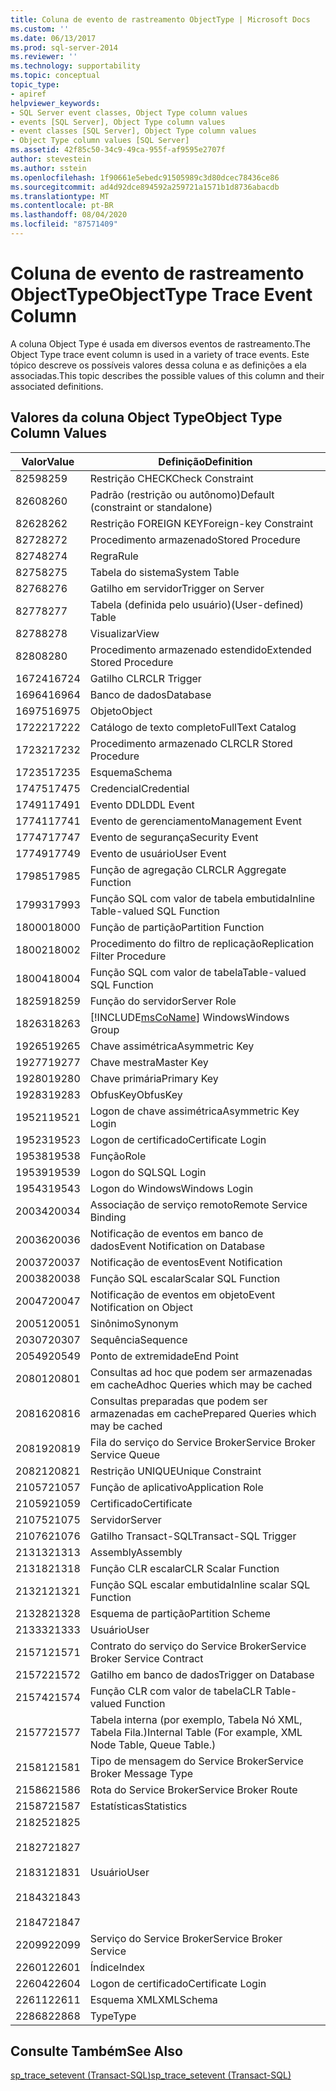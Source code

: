 ```yaml
---
title: Coluna de evento de rastreamento ObjectType | Microsoft Docs
ms.custom: ''
ms.date: 06/13/2017
ms.prod: sql-server-2014
ms.reviewer: ''
ms.technology: supportability
ms.topic: conceptual
topic_type:
- apiref
helpviewer_keywords:
- SQL Server event classes, Object Type column values
- events [SQL Server], Object Type column values
- event classes [SQL Server], Object Type column values
- Object Type column values [SQL Server]
ms.assetid: 42f85c50-34c9-49ca-955f-af9595e2707f
author: stevestein
ms.author: sstein
ms.openlocfilehash: 1f90661e5ebedc91505989c3d80dcec78436ce86
ms.sourcegitcommit: ad4d92dce894592a259721a1571b1d8736abacdb
ms.translationtype: MT
ms.contentlocale: pt-BR
ms.lasthandoff: 08/04/2020
ms.locfileid: "87571409"
---
```

# <a name="objecttype-trace-event-column"></a><span data-ttu-id="f1da1-102">Coluna de evento de rastreamento ObjectType</span><span class="sxs-lookup"><span data-stu-id="f1da1-102">ObjectType Trace Event Column</span></span>
  <span data-ttu-id="f1da1-103">A coluna Object Type é usada em diversos eventos de rastreamento.</span><span class="sxs-lookup"><span data-stu-id="f1da1-103">The Object Type trace event column is used in a variety of trace events.</span></span> <span data-ttu-id="f1da1-104">Este tópico descreve os possíveis valores dessa coluna e as definições a ela associadas.</span><span class="sxs-lookup"><span data-stu-id="f1da1-104">This topic describes the possible values of this column and their associated definitions.</span></span>  
  
## <a name="object-type-column-values"></a><span data-ttu-id="f1da1-105">Valores da coluna Object Type</span><span class="sxs-lookup"><span data-stu-id="f1da1-105">Object Type Column Values</span></span>  
  
|<span data-ttu-id="f1da1-106">Valor</span><span class="sxs-lookup"><span data-stu-id="f1da1-106">Value</span></span>|<span data-ttu-id="f1da1-107">Definição</span><span class="sxs-lookup"><span data-stu-id="f1da1-107">Definition</span></span>|  
|-----------|----------------|  
|<span data-ttu-id="f1da1-108">8259</span><span class="sxs-lookup"><span data-stu-id="f1da1-108">8259</span></span>|<span data-ttu-id="f1da1-109">Restrição CHECK</span><span class="sxs-lookup"><span data-stu-id="f1da1-109">Check Constraint</span></span>|  
|<span data-ttu-id="f1da1-110">8260</span><span class="sxs-lookup"><span data-stu-id="f1da1-110">8260</span></span>|<span data-ttu-id="f1da1-111">Padrão (restrição ou autônomo)</span><span class="sxs-lookup"><span data-stu-id="f1da1-111">Default (constraint or standalone)</span></span>|  
|<span data-ttu-id="f1da1-112">8262</span><span class="sxs-lookup"><span data-stu-id="f1da1-112">8262</span></span>|<span data-ttu-id="f1da1-113">Restrição FOREIGN KEY</span><span class="sxs-lookup"><span data-stu-id="f1da1-113">Foreign-key Constraint</span></span>|  
|<span data-ttu-id="f1da1-114">8272</span><span class="sxs-lookup"><span data-stu-id="f1da1-114">8272</span></span>|<span data-ttu-id="f1da1-115">Procedimento armazenado</span><span class="sxs-lookup"><span data-stu-id="f1da1-115">Stored Procedure</span></span>|  
|<span data-ttu-id="f1da1-116">8274</span><span class="sxs-lookup"><span data-stu-id="f1da1-116">8274</span></span>|<span data-ttu-id="f1da1-117">Regra</span><span class="sxs-lookup"><span data-stu-id="f1da1-117">Rule</span></span>|  
|<span data-ttu-id="f1da1-118">8275</span><span class="sxs-lookup"><span data-stu-id="f1da1-118">8275</span></span>|<span data-ttu-id="f1da1-119">Tabela do sistema</span><span class="sxs-lookup"><span data-stu-id="f1da1-119">System Table</span></span>|  
|<span data-ttu-id="f1da1-120">8276</span><span class="sxs-lookup"><span data-stu-id="f1da1-120">8276</span></span>|<span data-ttu-id="f1da1-121">Gatilho em servidor</span><span class="sxs-lookup"><span data-stu-id="f1da1-121">Trigger on Server</span></span>|  
|<span data-ttu-id="f1da1-122">8277</span><span class="sxs-lookup"><span data-stu-id="f1da1-122">8277</span></span>|<span data-ttu-id="f1da1-123">Tabela (definida pelo usuário)</span><span class="sxs-lookup"><span data-stu-id="f1da1-123">(User-defined) Table</span></span>|  
|<span data-ttu-id="f1da1-124">8278</span><span class="sxs-lookup"><span data-stu-id="f1da1-124">8278</span></span>|<span data-ttu-id="f1da1-125">Visualizar</span><span class="sxs-lookup"><span data-stu-id="f1da1-125">View</span></span>|  
|<span data-ttu-id="f1da1-126">8280</span><span class="sxs-lookup"><span data-stu-id="f1da1-126">8280</span></span>|<span data-ttu-id="f1da1-127">Procedimento armazenado estendido</span><span class="sxs-lookup"><span data-stu-id="f1da1-127">Extended Stored Procedure</span></span>|  
|<span data-ttu-id="f1da1-128">16724</span><span class="sxs-lookup"><span data-stu-id="f1da1-128">16724</span></span>|<span data-ttu-id="f1da1-129">Gatilho CLR</span><span class="sxs-lookup"><span data-stu-id="f1da1-129">CLR Trigger</span></span>|  
|<span data-ttu-id="f1da1-130">16964</span><span class="sxs-lookup"><span data-stu-id="f1da1-130">16964</span></span>|<span data-ttu-id="f1da1-131">Banco de dados</span><span class="sxs-lookup"><span data-stu-id="f1da1-131">Database</span></span>|  
|<span data-ttu-id="f1da1-132">16975</span><span class="sxs-lookup"><span data-stu-id="f1da1-132">16975</span></span>|<span data-ttu-id="f1da1-133">Objeto</span><span class="sxs-lookup"><span data-stu-id="f1da1-133">Object</span></span>|  
|<span data-ttu-id="f1da1-134">17222</span><span class="sxs-lookup"><span data-stu-id="f1da1-134">17222</span></span>|<span data-ttu-id="f1da1-135">Catálogo de texto completo</span><span class="sxs-lookup"><span data-stu-id="f1da1-135">FullText Catalog</span></span>|  
|<span data-ttu-id="f1da1-136">17232</span><span class="sxs-lookup"><span data-stu-id="f1da1-136">17232</span></span>|<span data-ttu-id="f1da1-137">Procedimento armazenado CLR</span><span class="sxs-lookup"><span data-stu-id="f1da1-137">CLR Stored Procedure</span></span>|  
|<span data-ttu-id="f1da1-138">17235</span><span class="sxs-lookup"><span data-stu-id="f1da1-138">17235</span></span>|<span data-ttu-id="f1da1-139">Esquema</span><span class="sxs-lookup"><span data-stu-id="f1da1-139">Schema</span></span>|  
|<span data-ttu-id="f1da1-140">17475</span><span class="sxs-lookup"><span data-stu-id="f1da1-140">17475</span></span>|<span data-ttu-id="f1da1-141">Credencial</span><span class="sxs-lookup"><span data-stu-id="f1da1-141">Credential</span></span>|  
|<span data-ttu-id="f1da1-142">17491</span><span class="sxs-lookup"><span data-stu-id="f1da1-142">17491</span></span>|<span data-ttu-id="f1da1-143">Evento DDL</span><span class="sxs-lookup"><span data-stu-id="f1da1-143">DDL Event</span></span>|  
|<span data-ttu-id="f1da1-144">17741</span><span class="sxs-lookup"><span data-stu-id="f1da1-144">17741</span></span>|<span data-ttu-id="f1da1-145">Evento de gerenciamento</span><span class="sxs-lookup"><span data-stu-id="f1da1-145">Management Event</span></span>|  
|<span data-ttu-id="f1da1-146">17747</span><span class="sxs-lookup"><span data-stu-id="f1da1-146">17747</span></span>|<span data-ttu-id="f1da1-147">Evento de segurança</span><span class="sxs-lookup"><span data-stu-id="f1da1-147">Security Event</span></span>|  
|<span data-ttu-id="f1da1-148">17749</span><span class="sxs-lookup"><span data-stu-id="f1da1-148">17749</span></span>|<span data-ttu-id="f1da1-149">Evento de usuário</span><span class="sxs-lookup"><span data-stu-id="f1da1-149">User Event</span></span>|  
|<span data-ttu-id="f1da1-150">17985</span><span class="sxs-lookup"><span data-stu-id="f1da1-150">17985</span></span>|<span data-ttu-id="f1da1-151">Função de agregação CLR</span><span class="sxs-lookup"><span data-stu-id="f1da1-151">CLR Aggregate Function</span></span>|  
|<span data-ttu-id="f1da1-152">17993</span><span class="sxs-lookup"><span data-stu-id="f1da1-152">17993</span></span>|<span data-ttu-id="f1da1-153">Função SQL com valor de tabela embutida</span><span class="sxs-lookup"><span data-stu-id="f1da1-153">Inline Table-valued SQL Function</span></span>|  
|<span data-ttu-id="f1da1-154">18000</span><span class="sxs-lookup"><span data-stu-id="f1da1-154">18000</span></span>|<span data-ttu-id="f1da1-155">Função de partição</span><span class="sxs-lookup"><span data-stu-id="f1da1-155">Partition Function</span></span>|  
|<span data-ttu-id="f1da1-156">18002</span><span class="sxs-lookup"><span data-stu-id="f1da1-156">18002</span></span>|<span data-ttu-id="f1da1-157">Procedimento do filtro de replicação</span><span class="sxs-lookup"><span data-stu-id="f1da1-157">Replication Filter Procedure</span></span>|  
|<span data-ttu-id="f1da1-158">18004</span><span class="sxs-lookup"><span data-stu-id="f1da1-158">18004</span></span>|<span data-ttu-id="f1da1-159">Função SQL com valor de tabela</span><span class="sxs-lookup"><span data-stu-id="f1da1-159">Table-valued SQL Function</span></span>|  
|<span data-ttu-id="f1da1-160">18259</span><span class="sxs-lookup"><span data-stu-id="f1da1-160">18259</span></span>|<span data-ttu-id="f1da1-161">Função do servidor</span><span class="sxs-lookup"><span data-stu-id="f1da1-161">Server Role</span></span>|  
|<span data-ttu-id="f1da1-162">18263</span><span class="sxs-lookup"><span data-stu-id="f1da1-162">18263</span></span>|[!INCLUDE[msCoName](../../includes/msconame-md.md)] <span data-ttu-id="f1da1-163">Windows</span><span class="sxs-lookup"><span data-stu-id="f1da1-163">Windows Group</span></span>|  
|<span data-ttu-id="f1da1-164">19265</span><span class="sxs-lookup"><span data-stu-id="f1da1-164">19265</span></span>|<span data-ttu-id="f1da1-165">Chave assimétrica</span><span class="sxs-lookup"><span data-stu-id="f1da1-165">Asymmetric Key</span></span>|  
|<span data-ttu-id="f1da1-166">19277</span><span class="sxs-lookup"><span data-stu-id="f1da1-166">19277</span></span>|<span data-ttu-id="f1da1-167">Chave mestra</span><span class="sxs-lookup"><span data-stu-id="f1da1-167">Master Key</span></span>|  
|<span data-ttu-id="f1da1-168">19280</span><span class="sxs-lookup"><span data-stu-id="f1da1-168">19280</span></span>|<span data-ttu-id="f1da1-169">Chave primária</span><span class="sxs-lookup"><span data-stu-id="f1da1-169">Primary Key</span></span>|  
|<span data-ttu-id="f1da1-170">19283</span><span class="sxs-lookup"><span data-stu-id="f1da1-170">19283</span></span>|<span data-ttu-id="f1da1-171">ObfusKey</span><span class="sxs-lookup"><span data-stu-id="f1da1-171">ObfusKey</span></span>|  
|<span data-ttu-id="f1da1-172">19521</span><span class="sxs-lookup"><span data-stu-id="f1da1-172">19521</span></span>|<span data-ttu-id="f1da1-173">Logon de chave assimétrica</span><span class="sxs-lookup"><span data-stu-id="f1da1-173">Asymmetric Key Login</span></span>|  
|<span data-ttu-id="f1da1-174">19523</span><span class="sxs-lookup"><span data-stu-id="f1da1-174">19523</span></span>|<span data-ttu-id="f1da1-175">Logon de certificado</span><span class="sxs-lookup"><span data-stu-id="f1da1-175">Certificate Login</span></span>|  
|<span data-ttu-id="f1da1-176">19538</span><span class="sxs-lookup"><span data-stu-id="f1da1-176">19538</span></span>|<span data-ttu-id="f1da1-177">Função</span><span class="sxs-lookup"><span data-stu-id="f1da1-177">Role</span></span>|  
|<span data-ttu-id="f1da1-178">19539</span><span class="sxs-lookup"><span data-stu-id="f1da1-178">19539</span></span>|<span data-ttu-id="f1da1-179">Logon do SQL</span><span class="sxs-lookup"><span data-stu-id="f1da1-179">SQL Login</span></span>|  
|<span data-ttu-id="f1da1-180">19543</span><span class="sxs-lookup"><span data-stu-id="f1da1-180">19543</span></span>|<span data-ttu-id="f1da1-181">Logon do Windows</span><span class="sxs-lookup"><span data-stu-id="f1da1-181">Windows Login</span></span>|  
|<span data-ttu-id="f1da1-182">20034</span><span class="sxs-lookup"><span data-stu-id="f1da1-182">20034</span></span>|<span data-ttu-id="f1da1-183">Associação de serviço remoto</span><span class="sxs-lookup"><span data-stu-id="f1da1-183">Remote Service Binding</span></span>|  
|<span data-ttu-id="f1da1-184">20036</span><span class="sxs-lookup"><span data-stu-id="f1da1-184">20036</span></span>|<span data-ttu-id="f1da1-185">Notificação de eventos em banco de dados</span><span class="sxs-lookup"><span data-stu-id="f1da1-185">Event Notification on Database</span></span>|  
|<span data-ttu-id="f1da1-186">20037</span><span class="sxs-lookup"><span data-stu-id="f1da1-186">20037</span></span>|<span data-ttu-id="f1da1-187">Notificação de eventos</span><span class="sxs-lookup"><span data-stu-id="f1da1-187">Event Notification</span></span>|  
|<span data-ttu-id="f1da1-188">20038</span><span class="sxs-lookup"><span data-stu-id="f1da1-188">20038</span></span>|<span data-ttu-id="f1da1-189">Função SQL escalar</span><span class="sxs-lookup"><span data-stu-id="f1da1-189">Scalar SQL Function</span></span>|  
|<span data-ttu-id="f1da1-190">20047</span><span class="sxs-lookup"><span data-stu-id="f1da1-190">20047</span></span>|<span data-ttu-id="f1da1-191">Notificação de eventos em objeto</span><span class="sxs-lookup"><span data-stu-id="f1da1-191">Event Notification on Object</span></span>|  
|<span data-ttu-id="f1da1-192">20051</span><span class="sxs-lookup"><span data-stu-id="f1da1-192">20051</span></span>|<span data-ttu-id="f1da1-193">Sinônimo</span><span class="sxs-lookup"><span data-stu-id="f1da1-193">Synonym</span></span>|  
|<span data-ttu-id="f1da1-194">20307</span><span class="sxs-lookup"><span data-stu-id="f1da1-194">20307</span></span>|<span data-ttu-id="f1da1-195">Sequência</span><span class="sxs-lookup"><span data-stu-id="f1da1-195">Sequence</span></span>|  
|<span data-ttu-id="f1da1-196">20549</span><span class="sxs-lookup"><span data-stu-id="f1da1-196">20549</span></span>|<span data-ttu-id="f1da1-197">Ponto de extremidade</span><span class="sxs-lookup"><span data-stu-id="f1da1-197">End Point</span></span>|  
|<span data-ttu-id="f1da1-198">20801</span><span class="sxs-lookup"><span data-stu-id="f1da1-198">20801</span></span>|<span data-ttu-id="f1da1-199">Consultas ad hoc que podem ser armazenadas em cache</span><span class="sxs-lookup"><span data-stu-id="f1da1-199">Adhoc Queries which may be cached</span></span>|  
|<span data-ttu-id="f1da1-200">20816</span><span class="sxs-lookup"><span data-stu-id="f1da1-200">20816</span></span>|<span data-ttu-id="f1da1-201">Consultas preparadas que podem ser armazenadas em cache</span><span class="sxs-lookup"><span data-stu-id="f1da1-201">Prepared Queries which may be cached</span></span>|  
|<span data-ttu-id="f1da1-202">20819</span><span class="sxs-lookup"><span data-stu-id="f1da1-202">20819</span></span>|<span data-ttu-id="f1da1-203">Fila do serviço do Service Broker</span><span class="sxs-lookup"><span data-stu-id="f1da1-203">Service Broker Service Queue</span></span>|  
|<span data-ttu-id="f1da1-204">20821</span><span class="sxs-lookup"><span data-stu-id="f1da1-204">20821</span></span>|<span data-ttu-id="f1da1-205">Restrição UNIQUE</span><span class="sxs-lookup"><span data-stu-id="f1da1-205">Unique Constraint</span></span>|  
|<span data-ttu-id="f1da1-206">21057</span><span class="sxs-lookup"><span data-stu-id="f1da1-206">21057</span></span>|<span data-ttu-id="f1da1-207">Função de aplicativo</span><span class="sxs-lookup"><span data-stu-id="f1da1-207">Application Role</span></span>|  
|<span data-ttu-id="f1da1-208">21059</span><span class="sxs-lookup"><span data-stu-id="f1da1-208">21059</span></span>|<span data-ttu-id="f1da1-209">Certificado</span><span class="sxs-lookup"><span data-stu-id="f1da1-209">Certificate</span></span>|  
|<span data-ttu-id="f1da1-210">21075</span><span class="sxs-lookup"><span data-stu-id="f1da1-210">21075</span></span>|<span data-ttu-id="f1da1-211">Servidor</span><span class="sxs-lookup"><span data-stu-id="f1da1-211">Server</span></span>|  
|<span data-ttu-id="f1da1-212">21076</span><span class="sxs-lookup"><span data-stu-id="f1da1-212">21076</span></span>|<span data-ttu-id="f1da1-213">Gatilho Transact-SQL</span><span class="sxs-lookup"><span data-stu-id="f1da1-213">Transact-SQL Trigger</span></span>|  
|<span data-ttu-id="f1da1-214">21313</span><span class="sxs-lookup"><span data-stu-id="f1da1-214">21313</span></span>|<span data-ttu-id="f1da1-215">Assembly</span><span class="sxs-lookup"><span data-stu-id="f1da1-215">Assembly</span></span>|  
|<span data-ttu-id="f1da1-216">21318</span><span class="sxs-lookup"><span data-stu-id="f1da1-216">21318</span></span>|<span data-ttu-id="f1da1-217">Função CLR escalar</span><span class="sxs-lookup"><span data-stu-id="f1da1-217">CLR Scalar Function</span></span>|  
|<span data-ttu-id="f1da1-218">21321</span><span class="sxs-lookup"><span data-stu-id="f1da1-218">21321</span></span>|<span data-ttu-id="f1da1-219">Função SQL escalar embutida</span><span class="sxs-lookup"><span data-stu-id="f1da1-219">Inline scalar SQL Function</span></span>|  
|<span data-ttu-id="f1da1-220">21328</span><span class="sxs-lookup"><span data-stu-id="f1da1-220">21328</span></span>|<span data-ttu-id="f1da1-221">Esquema de partição</span><span class="sxs-lookup"><span data-stu-id="f1da1-221">Partition Scheme</span></span>|  
|<span data-ttu-id="f1da1-222">21333</span><span class="sxs-lookup"><span data-stu-id="f1da1-222">21333</span></span>|<span data-ttu-id="f1da1-223">Usuário</span><span class="sxs-lookup"><span data-stu-id="f1da1-223">User</span></span>|  
|<span data-ttu-id="f1da1-224">21571</span><span class="sxs-lookup"><span data-stu-id="f1da1-224">21571</span></span>|<span data-ttu-id="f1da1-225">Contrato do serviço do Service Broker</span><span class="sxs-lookup"><span data-stu-id="f1da1-225">Service Broker Service Contract</span></span>|  
|<span data-ttu-id="f1da1-226">21572</span><span class="sxs-lookup"><span data-stu-id="f1da1-226">21572</span></span>|<span data-ttu-id="f1da1-227">Gatilho em banco de dados</span><span class="sxs-lookup"><span data-stu-id="f1da1-227">Trigger on Database</span></span>|  
|<span data-ttu-id="f1da1-228">21574</span><span class="sxs-lookup"><span data-stu-id="f1da1-228">21574</span></span>|<span data-ttu-id="f1da1-229">Função CLR com valor de tabela</span><span class="sxs-lookup"><span data-stu-id="f1da1-229">CLR Table-valued Function</span></span>|  
|<span data-ttu-id="f1da1-230">21577</span><span class="sxs-lookup"><span data-stu-id="f1da1-230">21577</span></span>|<span data-ttu-id="f1da1-231">Tabela interna (por exemplo, Tabela Nó XML, Tabela Fila.)</span><span class="sxs-lookup"><span data-stu-id="f1da1-231">Internal Table (For example, XML Node Table, Queue Table.)</span></span>|  
|<span data-ttu-id="f1da1-232">21581</span><span class="sxs-lookup"><span data-stu-id="f1da1-232">21581</span></span>|<span data-ttu-id="f1da1-233">Tipo de mensagem do Service Broker</span><span class="sxs-lookup"><span data-stu-id="f1da1-233">Service Broker Message Type</span></span>|  
|<span data-ttu-id="f1da1-234">21586</span><span class="sxs-lookup"><span data-stu-id="f1da1-234">21586</span></span>|<span data-ttu-id="f1da1-235">Rota do Service Broker</span><span class="sxs-lookup"><span data-stu-id="f1da1-235">Service Broker Route</span></span>|  
|<span data-ttu-id="f1da1-236">21587</span><span class="sxs-lookup"><span data-stu-id="f1da1-236">21587</span></span>|<span data-ttu-id="f1da1-237">Estatísticas</span><span class="sxs-lookup"><span data-stu-id="f1da1-237">Statistics</span></span>|  
|<span data-ttu-id="f1da1-238">21825</span><span class="sxs-lookup"><span data-stu-id="f1da1-238">21825</span></span><br /><br /> <span data-ttu-id="f1da1-239">21827</span><span class="sxs-lookup"><span data-stu-id="f1da1-239">21827</span></span><br /><br /> <span data-ttu-id="f1da1-240">21831</span><span class="sxs-lookup"><span data-stu-id="f1da1-240">21831</span></span><br /><br /> <span data-ttu-id="f1da1-241">21843</span><span class="sxs-lookup"><span data-stu-id="f1da1-241">21843</span></span><br /><br /> <span data-ttu-id="f1da1-242">21847</span><span class="sxs-lookup"><span data-stu-id="f1da1-242">21847</span></span>|<span data-ttu-id="f1da1-243">Usuário</span><span class="sxs-lookup"><span data-stu-id="f1da1-243">User</span></span>|  
|<span data-ttu-id="f1da1-244">22099</span><span class="sxs-lookup"><span data-stu-id="f1da1-244">22099</span></span>|<span data-ttu-id="f1da1-245">Serviço do Service Broker</span><span class="sxs-lookup"><span data-stu-id="f1da1-245">Service Broker Service</span></span>|  
|<span data-ttu-id="f1da1-246">22601</span><span class="sxs-lookup"><span data-stu-id="f1da1-246">22601</span></span>|<span data-ttu-id="f1da1-247">Índice</span><span class="sxs-lookup"><span data-stu-id="f1da1-247">Index</span></span>|  
|<span data-ttu-id="f1da1-248">22604</span><span class="sxs-lookup"><span data-stu-id="f1da1-248">22604</span></span>|<span data-ttu-id="f1da1-249">Logon de certificado</span><span class="sxs-lookup"><span data-stu-id="f1da1-249">Certificate Login</span></span>|  
|<span data-ttu-id="f1da1-250">22611</span><span class="sxs-lookup"><span data-stu-id="f1da1-250">22611</span></span>|<span data-ttu-id="f1da1-251">Esquema XML</span><span class="sxs-lookup"><span data-stu-id="f1da1-251">XMLSchema</span></span>|  
|<span data-ttu-id="f1da1-252">22868</span><span class="sxs-lookup"><span data-stu-id="f1da1-252">22868</span></span>|<span data-ttu-id="f1da1-253">Type</span><span class="sxs-lookup"><span data-stu-id="f1da1-253">Type</span></span>|  
  
## <a name="see-also"></a><span data-ttu-id="f1da1-254">Consulte Também</span><span class="sxs-lookup"><span data-stu-id="f1da1-254">See Also</span></span>  
 [<span data-ttu-id="f1da1-255">sp_trace_setevent &#40;Transact-SQL&#41;</span><span class="sxs-lookup"><span data-stu-id="f1da1-255">sp_trace_setevent &#40;Transact-SQL&#41;</span></span>](/sql/relational-databases/system-stored-procedures/sp-trace-setevent-transact-sql)  
  
  

